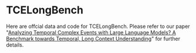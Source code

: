 # TCELongBench

Here are offcial data and code for TCELongBench. Please refer to our paper "[Analyzing Temporal Complex Events with Large Language Models? A Benchmark towards Temporal, Long Context Understanding](https://arxiv.org/abs/2406.02472)" for further details.
